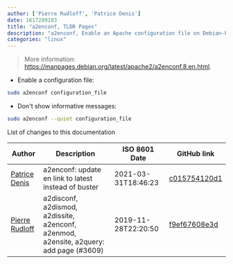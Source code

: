 ```yaml
---
author: ['Pierre Rudloff', 'Patrice Denis']
date: 1617209183
title: "a2enconf, TLDR Pages"
description: "a2enconf, Enable an Apache configuration file on Debian-based OSes."
categories: "linux"
---
```

> More information: <https://manpages.debian.org/latest/apache2/a2enconf.8.en.html>.

- Enable a configuration file:

```bash
sudo a2enconf configuration_file
```

- Don't show informative messages:

```bash
sudo a2enconf --quiet configuration_file
```
List of changes to this documentation


Author | Description | ISO 8601 Date | GitHub link
------|-----|-----|-----
[Patrice Denis](mailto:patrice.denis@gmail.com) | a2enconf: update en link to latest instead of buster | 2021-03-31T18:46:23 | [c015754120d1](https://github.com/tldr-pages/tldr/commit/c015754120d199b78681be37aca03a5152759541)
[Pierre Rudloff](mailto:contact@rudloff.pro) | a2disconf, a2dismod, a2dissite, a2enconf, a2enmod, a2ensite, a2query: add page (#3609) | 2019-11-28T22:20:50 | [f9ef67608e3d](https://github.com/tldr-pages/tldr/commit/f9ef67608e3d1f35d9383dc792e1ec6f5df02275)

